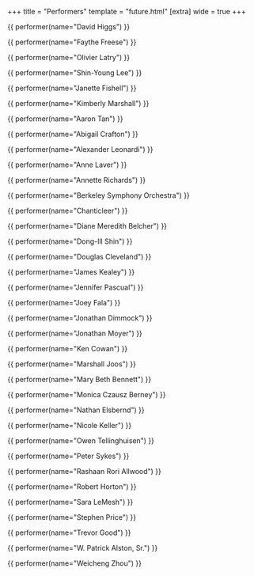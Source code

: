 +++
title = "Performers"
template = "future.html"
[extra]
wide = true
+++

<div class="performers">

<div class="featured">

{{ performer(name="David Higgs") }}

{{ performer(name="Faythe Freese") }}

{{ performer(name="Olivier Latry") }}

{{ performer(name="Shin-Young Lee") }}

{{ performer(name="Janette Fishell") }}

{{ performer(name="Kimberly Marshall") }}

</div>

<div class="small">

{{ performer(name="Aaron Tan") }}

{{ performer(name="Abigail Crafton") }}

{{ performer(name="Alexander Leonardi") }}

{{ performer(name="Anne Laver") }}

{{ performer(name="Annette Richards") }}

{{ performer(name="Berkeley Symphony Orchestra") }}

{{ performer(name="Chanticleer") }}

{{ performer(name="Diane Meredith Belcher") }}

{{ performer(name="Dong-Ill Shin") }}

{{ performer(name="Douglas Cleveland") }}

{{ performer(name="James Kealey") }}

{{ performer(name="Jennifer Pascual") }}

{{ performer(name="Joey Fala") }}

{{ performer(name="Jonathan Dimmock") }}

{{ performer(name="Jonathan Moyer") }}

{{ performer(name="Ken Cowan") }}

{{ performer(name="Marshall Joos") }}

{{ performer(name="Mary Beth Bennett") }}

{{ performer(name="Monica Czausz Berney") }}

{{ performer(name="Nathan Elsbernd") }}

{{ performer(name="Nicole Keller") }}

{{ performer(name="Owen Tellinghuisen") }}

{{ performer(name="Peter Sykes") }}

{{ performer(name="Rashaan Rori Allwood") }}

{{ performer(name="Robert Horton") }}

{{ performer(name="Sara LeMesh") }}

{{ performer(name="Stephen Price") }}

{{ performer(name="Trevor Good") }}

{{ performer(name="W. Patrick Alston, Sr.") }}

{{ performer(name="Weicheng Zhou") }}

</div>

</div>
